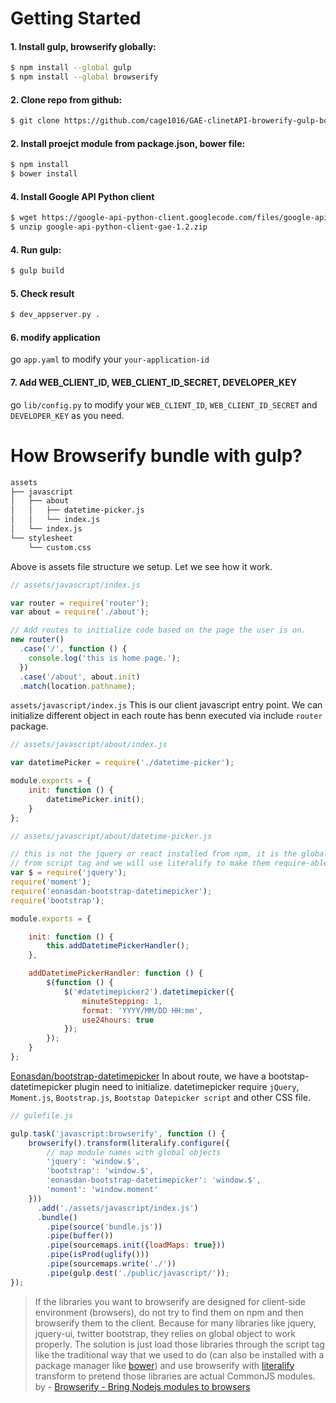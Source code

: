# Getting Started

#### 1. Install gulp, browserify globally:

```sh
$ npm install --global gulp
$ npm install --global browserify
```

#### 2. Clone repo from github:

```sh
$ git clone https://github.com/cage1016/GAE-clinetAPI-browerify-gulp-boilerplates.git
```

#### 2. Install proejct module from package.json, bower file:

```sh
$ npm install
$ bower install
```

#### 4. Install Google API Python client

```sh
$ wget https://google-api-python-client.googlecode.com/files/google-api-python-client-gae-1.2.zip
$ unzip google-api-python-client-gae-1.2.zip
```

#### 4. Run gulp:

```sh
$ gulp build
```

#### 5. Check result

```sh
$ dev_appserver.py .
```

#### 6. modify application

go `app.yaml` to modify your `your-application-id`

#### 7. Add WEB_CLIENT_ID, WEB_CLIENT_ID_SECRET, DEVELOPER_KEY

go `lib/config.py` to modify your `WEB_CLIENT_ID`, `WEB_CLIENT_ID_SECRET` and `DEVELOPER_KEY` as you need.


# How Browserify bundle with gulp?

```sh
assets
├── javascript
│   ├── about
│   │   ├── datetime-picker.js
│   │   └── index.js
│   └── index.js
└── stylesheet
    └── custom.css
```

Above is assets file structure we setup. Let we see how it work.

```js
// assets/javascript/index.js

var router = require('router');
var about = require('./about');

// Add routes to initialize code based on the page the user is on.
new router()
  .case('/', function () {
    console.log('this is home page.');
  })
  .case('/about', about.init)
  .match(location.pathname);
```

`assets/javascript/index.js` This is our client javascript entry point. We can initialize different object in each route has benn executed via include `router` package.

```js
// assets/javascript/about/index.js

var datetimePicker = require('./datetime-picker');

module.exports = {
    init: function () {
        datetimePicker.init();
    }
};
```

```js
// assets/javascript/about/datetime-picker.js

// this is not the jquery or react installed from npm, it is the global object
// from script tag and we will use literalify to make them require-able
var $ = require('jquery');
require('moment');
require('eonasdan-bootstrap-datetimepicker');
require('bootstrap');

module.exports = {

    init: function () {
        this.addDatetimePickerHandler();
    },

    addDatetimePickerHandler: function () {
        $(function () {
            $('#datetimepicker2').datetimepicker({
                minuteStepping: 1,
                format: 'YYYY/MM/DD HH:mm',
                use24hours: true
            });
        });
    }
};
```
[Eonasdan/bootstrap-datetimepicker](https://github.com/Eonasdan/bootstrap-datetimepicker) In about route, we have a bootstap-datetimepicker plugin need to initialize. datetimepicker require `jQuery`, `Moment.js`, `Bootstrap.js`, `Bootstap Datepicker script` and other CSS file.


```js
// gulefile.js

gulp.task('javascript:browserify', function () {
    browserify().transform(literalify.configure({
        // map module names with global objects
        'jquery': 'window.$',
        'bootstrap': 'window.$',
        'eonasdan-bootstrap-datetimepicker': 'window.$',
        'moment': 'window.moment'
    }))
      .add('./assets/javascript/index.js')
      .bundle()
        .pipe(source('bundle.js'))
        .pipe(buffer())
        .pipe(sourcemaps.init({loadMaps: true}))
        .pipe(isProd(uglify()))
        .pipe(sourcemaps.write('./'))
        .pipe(gulp.dest('./public/javascript/'));
});
```

> If the libraries you want to browserify are designed for client-side environment (browsers), do not try to find them on npm and then browserify them to the client. Because for many libraries like jquery, jquery-ui, twitter bootstrap, they relies on global object to work properly. The solution is just load those libraries through the script tag like the traditional way that we used to do (can also be installed with a package manager like [bower](http://bower.io/)) and use browserify with [literalify](https://github.com/pluma/literalify) transform to pretend those libraries are actual CommonJS modules.
> by - [Browserify - Bring Nodejs modules to browsers](http://truongtx.me/2014/03/20/browserify-bring-nodejs-modules-to-browser/)


